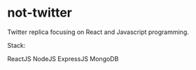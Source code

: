 # not-twitter

Twitter replica focusing on React and Javascript programming.

Stack:

ReactJS
NodeJS
ExpressJS
MongoDB
